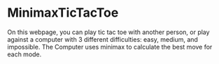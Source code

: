 # MinimaxTicTacToe
On this webpage, you can play tic tac toe with another person, or play against a computer with 3 different difficulties: easy, medium, and impossible.
The Computer uses minimax to calculate the best move for each mode.
